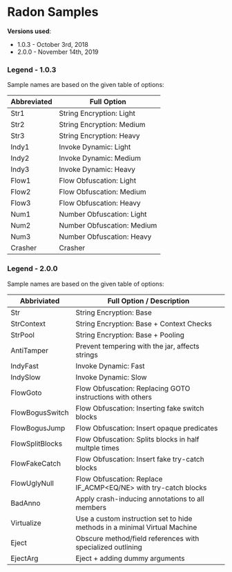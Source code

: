 # Radon Samples

**Versions used**: 

* 1.0.3 - October 3rd, 2018
* 2.0.0 - November 14th, 2019

### Legend - 1.0.3

Sample names are based on the given table of options:

| Abbreviated | Full Option |
| ------------| ------------|
| Str1    | String Encryption: Light   |
| Str2    | String Encryption: Medium  |
| Str3    | String Encryption: Heavy   |
| Indy1   | Invoke Dynamic: Light      |
| Indy2   | Invoke Dynamic: Medium     |
| Indy3   | Invoke Dynamic: Heavy      |
| Flow1   | Flow Obfuscation: Light    |
| Flow2   | Flow Obfuscation: Medium   |
| Flow3   | Flow Obfuscation: Heavy    |
| Num1    | Number Obfuscation: Light  |
| Num2    | Number Obfuscation: Medium |
| Num3    | Number Obfuscation: Heavy  |
| Crasher | Crasher |

### Legend - 2.0.0

Sample names are based on the given table of options:

| Abbriviated | Full Option / Description |
| ------------| ------------|
| Str             | String Encryption: Base   |
| StrContext      | String Encryption: Base + Context Checks  |
| StrPool         | String Encryption: Base + Pooling   |
| AntiTamper      | Prevent tempering with the jar, affects strings  |
| IndyFast        | Invoke Dynamic: Fast      |
| IndySlow        | Invoke Dynamic: Slow      |
| FlowGoto        | Flow Obfuscation: Replacing GOTO instructions with others |
| FlowBogusSwitch | Flow Obfuscation: Inserting fake switch blocks |
| FlowBogusJump   | Flow Obfuscation: Insert opaque predicates |
| FlowSplitBlocks | Flow Obfuscation: Splits blocks in half multple times |
| FlowFakeCatch   | Flow Obfuscation: Insert fake try-catch blocks |
| FlowUglyNull    | Flow Obfuscation: Replace IF_ACMP<EQ/NE> with try-catch blocks |
| BadAnno         | Apply crash-inducing annotations to all members |
| Virtualize      | Use a custom instruction set to hide methods in a minimal Virtual Machine |
| Eject           | Obscure method/field references with specialized outlining |
| EjectArg        | Eject + adding dummy arguments |